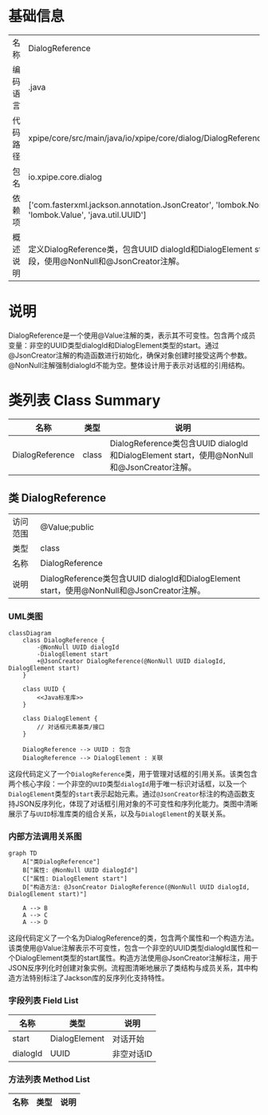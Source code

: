 # 基础信息

|      |      |
|------|------|
| 名称 | DialogReference |
| 编码语言 | .java |
| 代码路径 | xpipe/core/src/main/java/io/xpipe/core/dialog/DialogReference.java |
| 包名 | io.xpipe.core.dialog |
| 依赖项 | ['com.fasterxml.jackson.annotation.JsonCreator', 'lombok.NonNull', 'lombok.Value', 'java.util.UUID'] |
| 概述说明 | 定义DialogReference类，包含UUID dialogId和DialogElement start字段，使用@NonNull和@JsonCreator注解。 |

# 说明

DialogReference是一个使用@Value注解的类，表示其不可变性。包含两个成员变量：非空的UUID类型dialogId和DialogElement类型的start。通过@JsonCreator注解的构造函数进行初始化，确保对象创建时接受这两个参数。@NonNull注解强制dialogId不能为空。整体设计用于表示对话框的引用结构。

# 类列表 Class Summary

| 名称   | 类型  | 说明 |
|-------|------|-------------|
| DialogReference | class | DialogReference类包含UUID dialogId和DialogElement start，使用@NonNull和@JsonCreator注解。 |



## 类 DialogReference

|      |      |
|------|------|
| 访问范围 | @Value;public |
| 类型 | class |
| 名称 | DialogReference |
| 说明 | DialogReference类包含UUID dialogId和DialogElement start，使用@NonNull和@JsonCreator注解。 |


### UML类图

```mermaid
classDiagram
    class DialogReference {
        -@NonNull UUID dialogId
        -DialogElement start
        +@JsonCreator DialogReference(@NonNull UUID dialogId, DialogElement start)
    }
    
    class UUID {
        <<Java标准库>>
    }
    
    class DialogElement {
        // 对话框元素基类/接口
    }
    
    DialogReference --> UUID : 包含
    DialogReference --> DialogElement : 关联
```

这段代码定义了一个`DialogReference`类，用于管理对话框的引用关系。该类包含两个核心字段：一个非空的`UUID`类型`dialogId`用于唯一标识对话框，以及一个`DialogElement`类型的`start`表示起始元素。通过`@JsonCreator`标注的构造函数支持JSON反序列化，体现了对话框引用对象的不可变性和序列化能力。类图中清晰展示了与`UUID`标准库类的组合关系，以及与`DialogElement`的关联关系。


### 内部方法调用关系图

```mermaid
graph TD
    A["类DialogReference"]
    B["属性: @NonNull UUID dialogId"]
    C["属性: DialogElement start"]
    D["构造方法: @JsonCreator DialogReference(@NonNull UUID dialogId, DialogElement start)"]
    
    A --> B
    A --> C
    A --> D
```

这段代码定义了一个名为DialogReference的类，包含两个属性和一个构造方法。该类使用@Value注解表示不可变性，包含一个非空的UUID类型dialogId属性和一个DialogElement类型的start属性。构造方法使用@JsonCreator注解标注，用于JSON反序列化时创建对象实例。流程图清晰地展示了类结构与成员关系，其中构造方法特别标注了Jackson库的反序列化支持特性。

### 字段列表 Field List

| 名称  | 类型  | 说明 |
|-------|-------|------|
| start | DialogElement | 对话开始 |
| dialogId | UUID | 非空对话ID |

### 方法列表 Method List

| 名称  | 类型  | 说明 |
|-------|-------|------|




